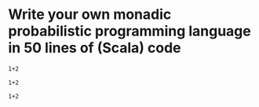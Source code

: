 # Write your own monadic probabilistic programming language in 50 lines of (Scala) code

```tut
1+2
```

```tut:silent
1+2
```

```tut:book
1+2
```


